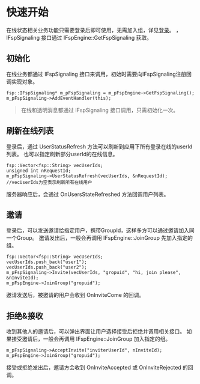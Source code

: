 # 快速开始

在线状态相关业务功能只需要登录后即可使用，无需加入组，详见[登录](../platform/prepare_windows.md)。
，IFspSignaling 接口通过 IFspEngine::GetFspSignaling 获取。

## 初始化

在线业务都通过 IFspSignaling 接口来调用，初始时需要向IFspSignaling注册回调实现对象。

```
fsp::IFspSignaling* m_pFspSignaling = m_pFspEngine->GetFspSignaling();
m_pFspSignaling->AddEventHandler(this);
```

> 在线和透明消息都通过 IFspSignaling 接口调用，只需初始化一次。

## 刷新在线列表
登录后，通过 UserStatusRefresh 方法可以刷新到应用下所有登录在线的userId列表。
也可以指定刷新部分userId的在线信息。

```
fsp::Vector<fsp::String> vecUserIds;
unsigned int nRequestId;
m_pFspSignaling->UserStatusRefresh(vecUserIds, &nRequestId); //vecUserIds为空表示刷新所有在线用户
```

服务器响应后，会通过 OnUsersStateRefreshed 方法回调用户列表。

## 邀请

登录后，可以发送邀请给指定用户，携带GroupId，这样多方可以通过邀请加入同一个Group。
邀请发出后，一般会再调用 IFspEngine::JoinGroup 先加入指定的组。
```
fsp::Vector<fsp::String> vecUserIds;
vecUserIds.push_back("user1");
vecUserIds.push_back("user2");
m_pFspSignaling->Invite(vecUserIds, "gropuid", "hi, join please", &nInviteId);
m_pFspEngine->JoinGroup("gropuid");
```

邀请发送后，被邀请的用户会收到 OnInviteCome 的回调。

## 拒绝&接收

收到其他人的邀请后，可以弹出界面让用户选择接受后拒绝并调用相关接口。
如果接受邀请后，一般会再调用 IFspEngine::JoinGroup 加入指定的组。

```
m_pFspSignaling->AcceptInvite("inviterUserId", nInviteId);
m_pFspEngine->JoinGroup("gropuid");
```

接受或拒绝发出后，邀请方会收到 OnInviteAccepted 或 OnInviteRejected 的回调。